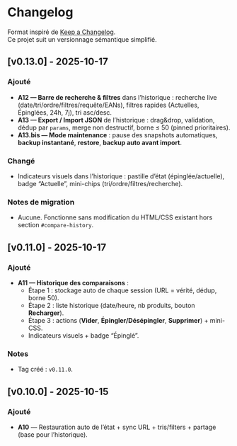 # Changelog
Format inspiré de [Keep a Changelog](https://keepachangelog.com/fr/1.0.0/).  
Ce projet suit un versionnage sémantique simplifié.

## [v0.13.0] - 2025-10-17
### Ajouté
- **A12 — Barre de recherche & filtres** dans l’historique : recherche live (date/tri/ordre/filtres/requête/EANs), filtres rapides (Actuelles, Épinglées, 24h, 7j), tri asc/desc.
- **A13 — Export / Import JSON** de l’historique : drag&drop, validation, dédup par `params`, merge non destructif, borne ≤ 50 (pinned prioritaires).
- **A13.bis — Mode maintenance** : pause des snapshots automatiques, **backup instantané**, **restore**, **backup auto avant import**.

### Changé
- Indicateurs visuels dans l’historique : pastille d’état (épinglée/actuelle), badge “Actuelle”, mini-chips (tri/ordre/filtres/recherche).

### Notes de migration
- Aucune. Fonctionne sans modification du HTML/CSS existant hors section `#compare-history`.

## [v0.11.0] - 2025-10-17
### Ajouté
- **A11 — Historique des comparaisons** :
  - Étape 1 : stockage auto de chaque session (URL = vérité, dédup, borne 50).
  - Étape 2 : liste historique (date/heure, nb produits, bouton **Recharger**).
  - Étape 3 : actions (**Vider**, **Épingler/Désépingler**, **Supprimer**) + mini-CSS.
  - Indicateurs visuels + badge “Épinglé”.

### Notes
- Tag créé : `v0.11.0`.

## [v0.10.0] - 2025-10-15
### Ajouté
- **A10** — Restauration auto de l’état + sync URL + tris/filters + partage (base pour l’historique).
